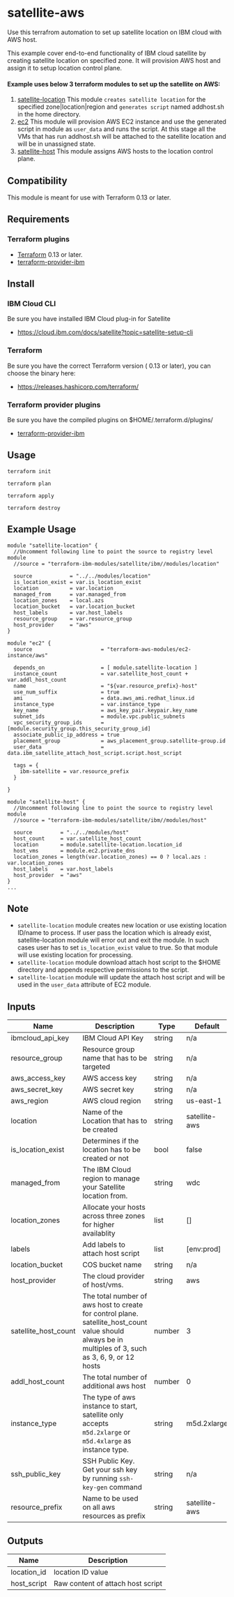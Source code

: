 # satellite-aws

Use this terrafrom automation to set up satellite location on IBM cloud with AWS host.

This example cover end-to-end functionality of IBM cloud satellite by creating satellite location on specified zone.
It will provision AWS host and assign it to setup location control plane.


#### Example uses below 3 terraform modules to set up the satellite on AWS:

1. [satellite-location](main.tf) This module `creates satellite location` for the specified zone|location|region and `generates script` named addhost.sh in the home directory.
2. [ec2](instance.tf) This module will provision AWS EC2 instance and use the generated script in module as `user_data` and runs the script. At this stage all the VMs that has run addhost.sh will be attached to the satellite location and will be in unassigned state.
3. [satellite-host](host.tf) This module assigns AWS hosts to the location control plane.

## Compatibility

This module is meant for use with Terraform 0.13 or later.

## Requirements

### Terraform plugins

- [Terraform](https://www.terraform.io/downloads.html) 0.13 or later.
- [terraform-provider-ibm](https://github.com/IBM-Cloud/terraform-provider-ibm)

## Install

### IBM Cloud CLI

Be sure you have installed IBM Cloud plug-in for Satellite
- https://cloud.ibm.com/docs/satellite?topic=satellite-setup-cli

### Terraform

Be sure you have the correct Terraform version ( 0.13 or later), you can choose the binary here:
- https://releases.hashicorp.com/terraform/

### Terraform provider plugins

Be sure you have the compiled plugins on $HOME/.terraform.d/plugins/

- [terraform-provider-ibm](https://github.com/IBM-Cloud/terraform-provider-ibm)
## Usage

```
terraform init
```
```
terraform plan
```
```
terraform apply
```
```
terraform destroy
```
## Example Usage
``` hcl
module "satellite-location" {
  //Uncomment following line to point the source to registry level module
  //source = "terraform-ibm-modules/satellite/ibm//modules/location"

  source            = "../../modules/location"
  is_location_exist = var.is_location_exist
  location          = var.location
  managed_from      = var.managed_from
  location_zones    = local.azs
  location_bucket   = var.location_bucket
  host_labels       = var.host_labels
  resource_group    = var.resource_group
  host_provider     = "aws"
}

module "ec2" {
  source                      = "terraform-aws-modules/ec2-instance/aws"

  depends_on                  = [ module.satellite-location ]
  instance_count              = var.satellite_host_count + var.addl_host_count
  name                        = "${var.resource_prefix}-host"
  use_num_suffix              = true
  ami                         = data.aws_ami.redhat_linux.id
  instance_type               = var.instance_type
  key_name                    = aws_key_pair.keypair.key_name
  subnet_ids                  = module.vpc.public_subnets
  vpc_security_group_ids      = [module.security_group.this_security_group_id]
  associate_public_ip_address = true
  placement_group             = aws_placement_group.satellite-group.id
  user_data                   = data.ibm_satellite_attach_host_script.script.host_script

  tags = {
    ibm-satellite = var.resource_prefix
  }

}

module "satellite-host" {
  //Uncomment following line to point the source to registry level module
  //source = "terraform-ibm-modules/satellite/ibm//modules/host"

  source         = "../../modules/host"
  host_count     = var.satellite_host_count
  location       = module.satellite-location.location_id
  host_vms       = module.ec2.private_dns
  location_zones = length(var.location_zones) == 0 ? local.azs : var.location_zones
  host_labels    = var.host_labels
  host_provider  = "aws"
}
...
```

## Note

* `satellite-location` module creates new location or use existing location ID/name to process. If user pass the location which is already exist,   satellite-location module will error out and exit the module. In such cases user has to set `is_location_exist` value to true. So that module will use existing location for processing.
* `satellite-location` module download attach host script to the $HOME directory and appends respective permissions to the script.
* `satellite-location` module will update the attach host script and will be used in the `user_data` attribute of EC2 module.

<!-- END OF PRE-COMMIT-TERRAFORM DOCS HOOK -->
## Inputs

| Name                                  | Description                                                       | Type     | Default | Required |
|---------------------------------------|-------------------------------------------------------------------|----------|---------|----------|
| ibmcloud_api_key                      | IBM Cloud API Key                                                 | string   | n/a     | yes      |
| resource_group                        | Resource group name that has to be targeted                       | string   | n/a     | no       |
| aws_access_key                        | AWS access key                                                    | string   | n/a     | yes      |
| aws_secret_key                        | AWS secret key                                                    | string   | n/a     | yes      |
| aws_region                            | AWS cloud region                                                  | string   | us-east-1  | yes   |
| location                              | Name of the Location that has to be created                       | string   | satellite-aws  | yes   |
| is_location_exist                     | Determines if the location has to be created or not               | bool     | false   | yes      |
| managed_from                          | The IBM Cloud region to manage your Satellite location from.      | string   | wdc     | yes      |
| location_zones                        | Allocate your hosts across three zones for higher availablity     | list     | []      | no       |
| labels                                | Add labels to attach host script                                  | list     | [env:prod]  | no   |
| location_bucket                       | COS bucket name                                                   | string   | n/a     | no       |
| host_provider                         | The cloud provider of host/vms.                                   | string   | aws     | no       |
| satellite_host_count                  | The total number of aws host to create for control plane. satellite_host_count value should always be in multiples of 3, such as 3, 6, 9, or 12 hosts   | number   | 3 |  yes     |
| addl_host_count                       | The total number of additional aws host                            | number   | 0 |  yes     |
| instance_type                         | The type of aws instance to start, satellite only accepts `m5d.2xlarge` or `m5d.4xlarge` as instance type.     | string   | m5d.2xlarge     | yes |
| ssh_public_key                        | SSH Public Key. Get your ssh key by running `ssh-key-gen` command | string   | n/a     | no |
| resource_prefix                       | Name to be used on all aws resources as prefix                        | string   | satellite-aws     | yes |

## Outputs

| Name | Description |
|------|-------------|
| location_id | location ID value |
| host_script | Raw content of attach host script |